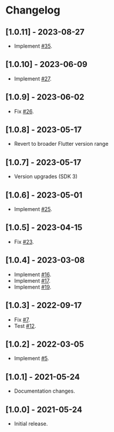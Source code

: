 # Changelog

## [1.0.11] - 2023-08-27

* Implement [#35](https://github.com/deakjahn/crop_image/issues/35).

## [1.0.10] - 2023-06-09

* Implement [#27](https://github.com/deakjahn/crop_image/pull/27).

## [1.0.9] - 2023-06-02

* Fix [#26](https://github.com/deakjahn/crop_image/issues/26).

## [1.0.8] - 2023-05-17

* Revert to broader Flutter version range

## [1.0.7] - 2023-05-17

* Version upgrades (SDK 3)
 
## [1.0.6] - 2023-05-01

* Implement [#25](https://github.com/deakjahn/crop_image/pull/25).

## [1.0.5] - 2023-04-15

* Fix [#23](https://github.com/deakjahn/crop_image/issues/23).

## [1.0.4] - 2023-03-08

* Implement [#16](https://github.com/deakjahn/crop_image/pull/16).
* Implement [#17](https://github.com/deakjahn/crop_image/pull/17).
* Implement [#19](https://github.com/deakjahn/crop_image/pull/19).

## [1.0.3] - 2022-09-17

* Fix [#7](https://github.com/deakjahn/crop_image/issues/7).
* Test [#12](https://github.com/deakjahn/crop_image/issues/12).

## [1.0.2] - 2022-03-05

* Implement [#5](https://github.com/deakjahn/crop_image/pull/5).

## [1.0.1] - 2021-05-24

* Documentation changes.

## [1.0.0] - 2021-05-24

* Initial release.
